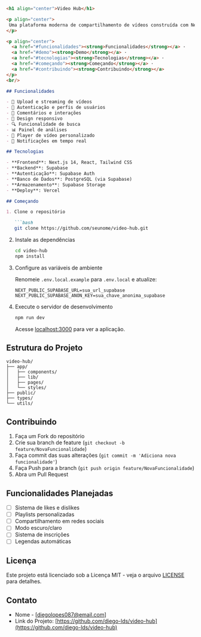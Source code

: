 ```md
<h1 align="center">Video Hub</h1>

<p align="center">
 Uma plataforma moderna de compartilhamento de vídeos construída com Next.js e Supabase
</p>

<p align="center">
  <a href="#funcionalidades"><strong>Funcionalidades</strong></a> ·
  <a href="#demo"><strong>Demo</strong></a> ·
  <a href="#tecnologias"><strong>Tecnologias</strong></a> ·
  <a href="#começando"><strong>Começando</strong></a> ·
  <a href="#contribuindo"><strong>Contribuindo</strong></a>
</p>
<br/>

## Funcionalidades

- 🎥 Upload e streaming de vídeos
- 👥 Autenticação e perfis de usuários
- 💬 Comentários e interações
- 📱 Design responsivo
- 🔍 Funcionalidade de busca
- 📊 Painel de análises
- 🎨 Player de vídeo personalizado
- 🔔 Notificações em tempo real

## Tecnologias

- **Frontend**: Next.js 14, React, Tailwind CSS
- **Backend**: Supabase
- **Autenticação**: Supabase Auth
- **Banco de Dados**: PostgreSQL (via Supabase)
- **Armazenamento**: Supabase Storage
- **Deploy**: Vercel

## Começando

1. Clone o repositório

   ```bash
   git clone https://github.com/seunome/video-hub.git
   ```

2. Instale as dependências

   ```bash
   cd video-hub
   npm install
   ```

3. Configure as variáveis de ambiente

   Renomeie `.env.local.example` para `.env.local` e atualize:
   ```
   NEXT_PUBLIC_SUPABASE_URL=sua_url_supabase
   NEXT_PUBLIC_SUPABASE_ANON_KEY=sua_chave_anonima_supabase
   ```

4. Execute o servidor de desenvolvimento

   ```bash
   npm run dev
   ```

   Acesse [localhost:3000](http://localhost:3000) para ver a aplicação.

## Estrutura do Projeto

```
video-hub/
├── app/
│   ├── components/
│   ├── lib/
│   ├── pages/
│   └── styles/
├── public/
├── types/
└── utils/
```

## Contribuindo

1. Faça um Fork do repositório
2. Crie sua branch de feature (`git checkout -b feature/NovaFuncionalidade`)
3. Faça commit das suas alterações (`git commit -m 'Adiciona nova funcionalidade'`)
4. Faça Push para a branch (`git push origin feature/NovaFuncionalidade`)
5. Abra um Pull Request

## Funcionalidades Planejadas

- [ ] Sistema de likes e dislikes
- [ ] Playlists personalizadas
- [ ] Compartilhamento em redes sociais
- [ ] Modo escuro/claro
- [ ] Sistema de inscrições
- [ ] Legendas automáticas

## Licença

Este projeto está licenciado sob a Licença MIT - veja o arquivo [LICENSE](LICENSE) para detalhes.

## Contato

- Nome - [diegolopes087@email.com]
- Link do Projeto: [https://github.com/diego-lds/video-hub](https://github.com/diego-lds/video-hub)
